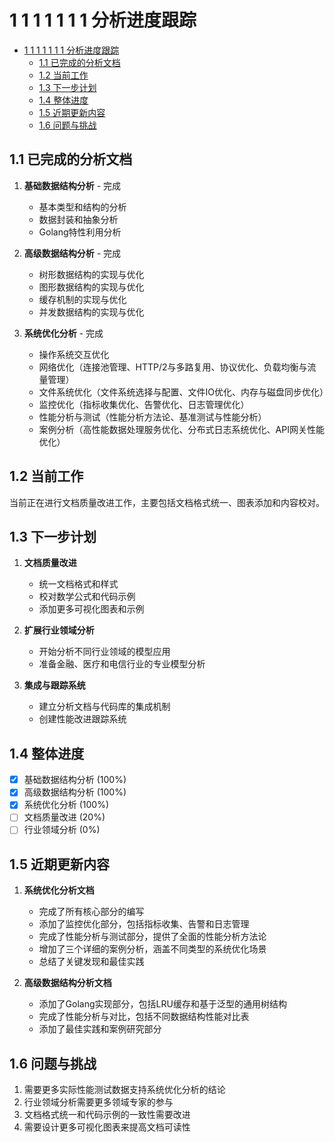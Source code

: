 # 1 1 1 1 1 1 1 分析进度跟踪

<!-- TOC START -->
- [1 1 1 1 1 1 1 分析进度跟踪](#1-1-1-1-1-1-1-分析进度跟踪)
  - [1.1 已完成的分析文档](#已完成的分析文档)
  - [1.2 当前工作](#当前工作)
  - [1.3 下一步计划](#下一步计划)
  - [1.4 整体进度](#整体进度)
  - [1.5 近期更新内容](#近期更新内容)
  - [1.6 问题与挑战](#问题与挑战)
<!-- TOC END -->














## 1.1 已完成的分析文档

1. **基础数据结构分析** - 完成
   - 基本类型和结构的分析
   - 数据封装和抽象分析
   - Golang特性利用分析

2. **高级数据结构分析** - 完成
   - 树形数据结构的实现与优化
   - 图形数据结构的实现与优化
   - 缓存机制的实现与优化
   - 并发数据结构的实现与优化

3. **系统优化分析** - 完成
   - 操作系统交互优化
   - 网络优化（连接池管理、HTTP/2与多路复用、协议优化、负载均衡与流量管理）
   - 文件系统优化（文件系统选择与配置、文件IO优化、内存与磁盘同步优化）
   - 监控优化（指标收集优化、告警优化、日志管理优化）
   - 性能分析与测试（性能分析方法论、基准测试与性能分析）
   - 案例分析（高性能数据处理服务优化、分布式日志系统优化、API网关性能优化）

## 1.2 当前工作

当前正在进行文档质量改进工作，主要包括文档格式统一、图表添加和内容校对。

## 1.3 下一步计划

1. **文档质量改进**
   - 统一文档格式和样式
   - 校对数学公式和代码示例
   - 添加更多可视化图表和示例

2. **扩展行业领域分析**
   - 开始分析不同行业领域的模型应用
   - 准备金融、医疗和电信行业的专业模型分析

3. **集成与跟踪系统**
   - 建立分析文档与代码库的集成机制
   - 创建性能改进跟踪系统

## 1.4 整体进度

- [x] 基础数据结构分析 (100%)
- [x] 高级数据结构分析 (100%)
- [x] 系统优化分析 (100%)
- [ ] 文档质量改进 (20%)
- [ ] 行业领域分析 (0%)

## 1.5 近期更新内容

1. **系统优化分析文档**
   - 完成了所有核心部分的编写
   - 添加了监控优化部分，包括指标收集、告警和日志管理
   - 完成了性能分析与测试部分，提供了全面的性能分析方法论
   - 增加了三个详细的案例分析，涵盖不同类型的系统优化场景
   - 总结了关键发现和最佳实践

2. **高级数据结构分析文档**
   - 添加了Golang实现部分，包括LRU缓存和基于泛型的通用树结构
   - 完成了性能分析与对比，包括不同数据结构性能对比表
   - 添加了最佳实践和案例研究部分

## 1.6 问题与挑战

1. 需要更多实际性能测试数据支持系统优化分析的结论
2. 行业领域分析需要更多领域专家的参与
3. 文档格式统一和代码示例的一致性需要改进
4. 需要设计更多可视化图表来提高文档可读性
